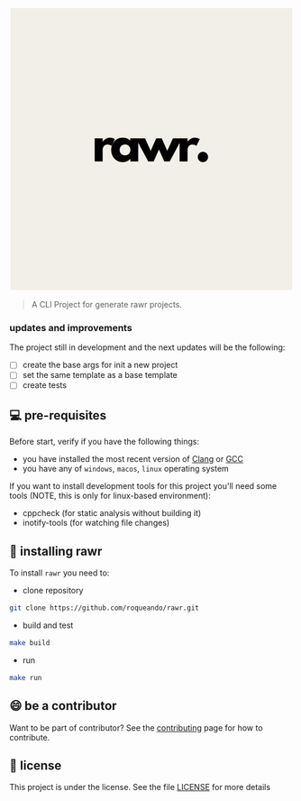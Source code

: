<p align="center">
  <img src="images/rawr.png" />
</p>

> A CLI Project for generate rawr projects.

### updates and improvements

The project still in development and the next updates will be the following:

- [ ] create the base args for init a new project
- [ ] set the same template as a base template
- [ ] create tests

## 💻 pre-requisites

Before start, verify if you have the following things:
- you have installed the most recent version of [Clang](https://releases.llvm.org/download.html) or [GCC](https://gcc.gnu.org/install/download.html)
- you have any of `windows`, `macos`, `linux` operating system

If you want to install development tools for this project you'll need some tools (NOTE, this is only for linux-based environment):
- cppcheck (for static analysis without building it)
- inotify-tools (for watching file changes)

## 🚀 installing rawr
To install `rawr` you need to:
- clone repository
```sh
git clone https://github.com/roqueando/rawr.git
```
- build and test
```sh
make build
```
- run
```sh
make run
```

## 😄 be a contributor

Want to be part of contributor? See the [contributing](CONTRIBUTING.md) page for how to contribute.

## 📝 license

This project is under the license. See the file [LICENSE](LICENSE.md) for more details
